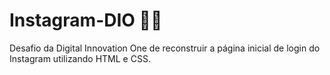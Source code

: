 # Instagram-DIO :woman_technologist:
 Desafio da Digital Innovation One de reconstruir a página inicial de login do Instagram utilizando HTML e CSS.
